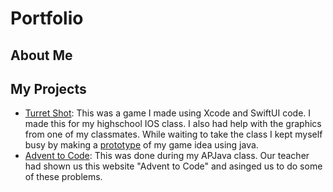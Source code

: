 # Portfolio

## About Me



## My Projects
- [Turret Shot](https://github.com/EPHS-iOS/Turret-Shot): This was a game I made using Xcode and SwiftUI code. I made this for my highschool IOS class. I also had help with the graphics from one of my classmates. While waiting to take the class I kept myself busy by making a [prototype](https://github.com/JakE-fiSh/Portfolio/tree/main/Turret-Shot_Java) of my game idea using java.
- [Advent to Code](https://github.com/JakE-fiSh/Java-Class): This was done during my APJava class. Our teacher had shown us this website "Advent to Code" and asinged us to do some of these problems.
